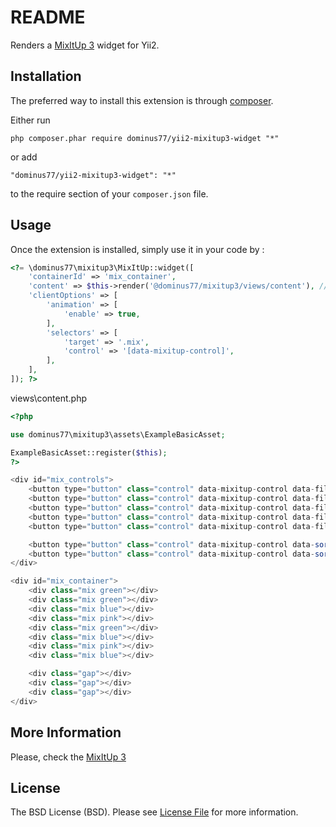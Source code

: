 README
======
Renders a [MixItUp 3](https://github.com/patrickkunka/mixitup/) widget for Yii2.

Installation
------------

The preferred way to install this extension is through [composer](http://getcomposer.org/download/).

Either run

```
php composer.phar require dominus77/yii2-mixitup3-widget "*"
```

or add

```
"dominus77/yii2-mixitup3-widget": "*"
```

to the require section of your `composer.json` file.


Usage
-----

Once the extension is installed, simply use it in your code by  :

```php
<?= \dominus77\mixitup3\MixItUp::widget([
    'containerId' => 'mix_container',
    'content' => $this->render('@dominus77/mixitup3/views/content'), // example
    'clientOptions' => [
        'animation' => [
            'enable' => true,
        ],
        'selectors' => [
            'target' => '.mix',
            'control' => '[data-mixitup-control]',
        ],
    ],
]); ?>
```
views\content.php
```php
<?php

use dominus77\mixitup3\assets\ExampleBasicAsset;

ExampleBasicAsset::register($this);
?>

<div id="mix_controls">
    <button type="button" class="control" data-mixitup-control data-filter="all" >All</button>
    <button type="button" class="control" data-mixitup-control data-filter=".green" >Green</button>
    <button type="button" class="control" data-mixitup-control data-filter=".blue" >Blue</button>
    <button type="button" class="control" data-mixitup-control data-filter=".pink" >Pink</button>
    <button type="button" class="control" data-mixitup-control data-filter="none" >None</button>

    <button type="button" class="control" data-mixitup-control data-sort="default:asc">Asc</button>
    <button type="button" class="control" data-mixitup-control data-sort="default:desc">Desc</button>
</div>

<div id="mix_container">
    <div class="mix green"></div>
    <div class="mix green"></div>
    <div class="mix blue"></div>
    <div class="mix pink"></div>
    <div class="mix green"></div>
    <div class="mix blue"></div>
    <div class="mix pink"></div>
    <div class="mix blue"></div>

    <div class="gap"></div>
    <div class="gap"></div>
    <div class="gap"></div>
</div>
```

More Information
-----
Please, check the [MixItUp 3](https://github.com/patrickkunka/mixitup/)

License
-----
The BSD License (BSD). Please see [License File](https://github.com/Dominus77/yii2-mixitup3-widget/blob/master/LICENSE.md) for more information.
